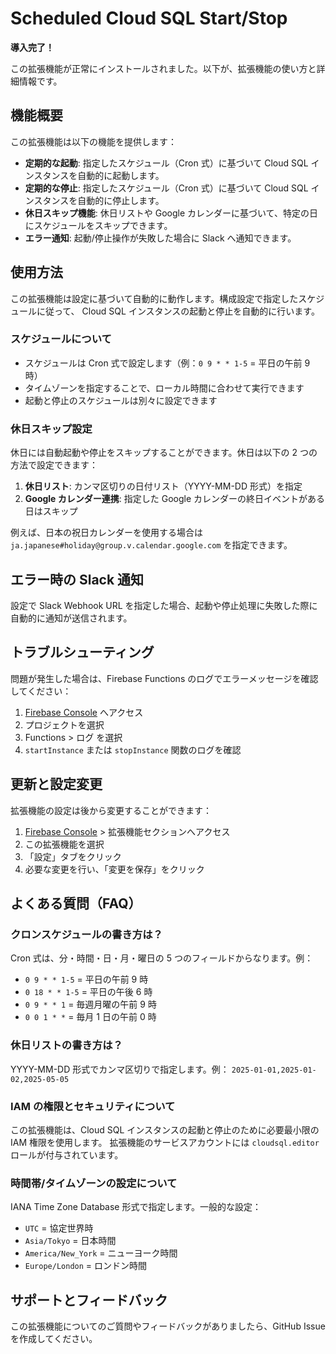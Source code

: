 # Scheduled Cloud SQL Start/Stop

**導入完了！**

この拡張機能が正常にインストールされました。以下が、拡張機能の使い方と詳細情報です。

## 機能概要

この拡張機能は以下の機能を提供します：

- **定期的な起動**: 指定したスケジュール（Cron 式）に基づいて Cloud SQL インスタンスを自動的に起動します。
- **定期的な停止**: 指定したスケジュール（Cron 式）に基づいて Cloud SQL インスタンスを自動的に停止します。
- **休日スキップ機能**: 休日リストや Google カレンダーに基づいて、特定の日にスケジュールをスキップできます。
- **エラー通知**: 起動/停止操作が失敗した場合に Slack へ通知できます。

## 使用方法

この拡張機能は設定に基づいて自動的に動作します。構成設定で指定したスケジュールに従って、
Cloud SQL インスタンスの起動と停止を自動的に行います。

### スケジュールについて

- スケジュールは Cron 式で設定します（例：`0 9 * * 1-5` = 平日の午前 9 時）
- タイムゾーンを指定することで、ローカル時間に合わせて実行できます
- 起動と停止のスケジュールは別々に設定できます

### 休日スキップ設定

休日には自動起動や停止をスキップすることができます。休日は以下の 2 つの方法で設定できます：

1. **休日リスト**: カンマ区切りの日付リスト（YYYY-MM-DD 形式）を指定
2. **Google カレンダー連携**: 指定した Google カレンダーの終日イベントがある日はスキップ

例えば、日本の祝日カレンダーを使用する場合は `ja.japanese#holiday@group.v.calendar.google.com` を指定できます。

## エラー時の Slack 通知

設定で Slack Webhook URL を指定した場合、起動や停止処理に失敗した際に自動的に通知が送信されます。

## トラブルシューティング

問題が発生した場合は、Firebase Functions のログでエラーメッセージを確認してください：

1. [Firebase Console](https://console.firebase.google.com/) へアクセス
2. プロジェクトを選択
3. Functions > ログ を選択
4. `startInstance` または `stopInstance` 関数のログを確認

## 更新と設定変更

拡張機能の設定は後から変更することができます：

1. [Firebase Console](https://console.firebase.google.com/) > 拡張機能セクションへアクセス
2. この拡張機能を選択
3. 「設定」タブをクリック
4. 必要な変更を行い、「変更を保存」をクリック

## よくある質問（FAQ）

### クロンスケジュールの書き方は？

Cron 式は、分・時間・日・月・曜日の 5 つのフィールドからなります。例：

- `0 9 * * 1-5` = 平日の午前 9 時
- `0 18 * * 1-5` = 平日の午後 6 時
- `0 9 * * 1` = 毎週月曜の午前 9 時
- `0 0 1 * *` = 毎月 1 日の午前 0 時

### 休日リストの書き方は？

YYYY-MM-DD 形式でカンマ区切りで指定します。例：
`2025-01-01,2025-01-02,2025-05-05`

### IAM の権限とセキュリティについて

この拡張機能は、Cloud SQL インスタンスの起動と停止のために必要最小限の IAM 権限を使用します。
拡張機能のサービスアカウントには `cloudsql.editor` ロールが付与されています。

### 時間帯/タイムゾーンの設定について

IANA Time Zone Database 形式で指定します。一般的な設定：

- `UTC` = 協定世界時
- `Asia/Tokyo` = 日本時間
- `America/New_York` = ニューヨーク時間
- `Europe/London` = ロンドン時間

## サポートとフィードバック

この拡張機能についてのご質問やフィードバックがありましたら、GitHub Issue を作成してください。
